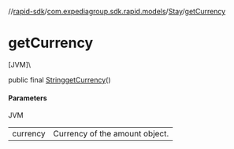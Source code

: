//[rapid-sdk](../../../index.md)/[com.expediagroup.sdk.rapid.models](../index.md)/[Stay](index.md)/[getCurrency](get-currency.md)

# getCurrency

[JVM]\

public final [String](https://docs.oracle.com/javase/8/docs/api/java/lang/String.html)[getCurrency](get-currency.md)()

#### Parameters

JVM

| | |
|---|---|
| currency | Currency of the amount object. |
